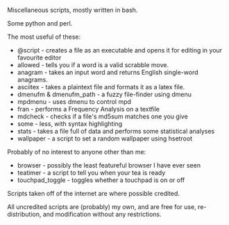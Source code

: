 Miscellaneous scripts, mostly written in bash.

Some python and perl.

The most useful of these:
* @script - creates a file as an executable and opens it for editing in your favourite editor
* allowed - tells you if a word is a valid scrabble move. 
* anagram - takes an input word and returns English single-word anagrams.
* asciitex - takes a plaintext file and formats it as a latex file.
* dmenufm & dmenufm_path - a fuzzy file-finder using dmenu
* mpdmenu - uses dmenu to control mpd
* fran - performs a Frequency Analysis on a textfile
* mdcheck - checks if a file's md5sum matches one you give
* some - less, with syntax highlighting
* stats - takes a file full of data and performs some statistical analyses
* wallpaper - a script to set a random wallpaper using hsetroot

Probably of no interest to anyone other than me:
* browser - possibly the least featureful browser I have ever seen
* teatimer - a script to tell you when your tea is ready
* touchpad_toggle - toggles whether a touchpad is on or off

Scripts taken off of the internet are where possible credited.

All uncredited scripts are (probably) my own, and are free for use, re-distribution, and modification without any restrictions.
